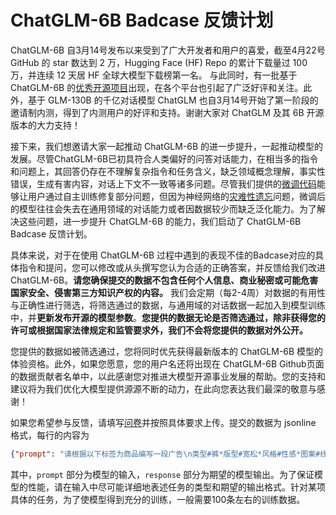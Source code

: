 # ChatGLM-6B Badcase 反馈计划
ChatGLM-6B 自3月14号发布以来受到了广大开发者和用户的喜爱，截至4月22号 GitHub 的 star 数达到 2 万，Hugging Face (HF) Repo 的累计下载量过 100 万，并连续 12 天居 HF 全球大模型下载榜第一名。 与此同时，有一批基于 ChatGLM-6B 的[优秀开源项目](https://github.com/THUDM/ChatGLM-6B)出现，在各个平台也引起了广泛好评和关注。此外，基于 GLM-130B 的千亿对话模型 ChatGLM 也自3月14号开始了第一阶段的邀请制内测，得到了内测用户的好评和支持。谢谢大家对 ChatGLM 及其 6B 开源版本的大力支持！

接下来，我们想邀请大家一起推动 ChatGLM-6B 的进一步提升，一起推动模型的发展。尽管ChatGLM-6B已初具符合人类偏好的问答对话能力，在相当多的指令和问题上，其回答仍存在不理解复杂指令和任务含义，缺乏领域概念理解，事实性错误，生成有害内容，对话上下文不一致等诸多问题。尽管我们提供的[微调代码](https://github.com/THUDM/ChatGLM-6B/tree/main/ptuning)能够让用户通过自主训练修复部分问题，但因为神经网络的[灾难性遗忘](https://picture.iczhiku.com/weixin/message1587593113355.html)问题，微调后的模型往往会失去在通用领域的对话能力或者因数据较少而缺乏泛化能力。为了解决这些问题，进一步提升 ChatGLM-6B 的能力，我们启动了 ChatGLM-6B Badcase 反馈计划。

具体来说，对于在使用 ChatGLM-6B 过程中遇到的表现不佳的Badcase对应的具体指令和提问，您可以修改或从头撰写您认为合适的正确答案，并反馈给我们改进 ChatGLM-6B。**请您确保提交的数据不包含任何个人信息、商业秘密或可能危害国家安全、侵害第三方知识产权的内容。** 我们会定期（每2-4周）对数据的有用性与正确性进行筛选，将筛选通过的数据，与通用域的对话数据一起加入到模型训练中，并**更新发布开源的模型参数**。**您提供的数据无论是否筛选通过，除非获得您的许可或根据国家法律规定和监管要求外，我们不会将您提供的数据对外公开。**

您提供的数据如被筛选通过，您将同时优先获得最新版本的 ChatGLM-6B 模型的体验资格。此外，如果您愿意，您的用户名还将出现在 ChatGLM-6B Github页面的数据贡献者名单中，以此感谢您对推进大模型开源事业发展的帮助。您的支持和建议将为我们优化大模型提供源源不断的动力，在此向您表达我们最深的敬意与感谢！

如果您希望参与反馈，请填写[问卷](https://www.wjx.cn/vm/rAoGx9X.aspx#)并按照具体要求上传。提交的数据为 jsonline 格式，每行的内容为
```json lines
{"prompt": "请根据以下标签为商品编写一段广告\n类型#裤*版型#宽松*风格#性感*图案#线条*裤型#阔腿x s裤", "response": "宽松的阔腿裤这两年真的吸粉不少，明星时尚达人的心头爱。毕竟好穿时尚，谁都能穿出腿长2米的效果宽松的裤腿，当然是遮肉小能手啊。上身随性自然不拘束，面料亲肤舒适贴身体验感棒棒哒。系带部分增加设计看点，还让单品的设计感更强。腿部线条若隐若现的，性感撩人。颜色敲温柔的，与裤子本身所呈现的风格有点反差萌。"}
```
其中，`prompt` 部分为模型的输入，`response` 部分为期望的模型输出。为了保证模型的性能，请在输入中尽可能详细地表述任务的类型和期望的输出格式。针对某项具体的任务，为了使模型得到充分的训练，一般需要100条左右的训练数据。
